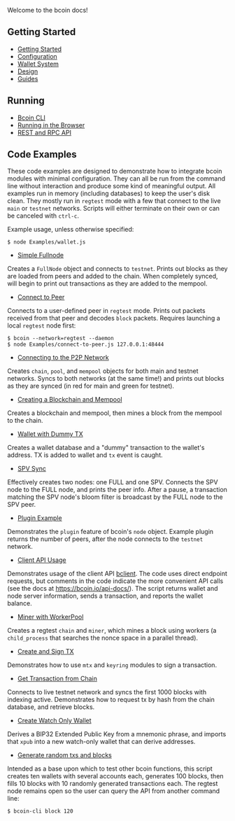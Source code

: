 Welcome to the bcoin docs!

## Getting Started
- [Getting Started](Beginner's-Guide.md)
- [Configuration](Configuration.md)
- [Wallet System](Wallet-System.md)
- [Design](Design.md)
- [Guides](https://bcoin.io/guides.html)

## Running
- [Bcoin CLI](CLI.md)
- [Running in the Browser](https://bcoin.io/guides/browser.html)
- [REST and RPC API](https://bcoin.io/api-docs/index.html#introduction)

## Code Examples

These code examples are designed to demonstrate how to integrate bcoin modules
with minimal configuration. They can all be run from the command line without
interaction and produce some kind of meaningful output. All examples run in
memory (including databases) to keep the user's disk clean. They mostly run in
`regtest` mode with a few that connect to the live `main` or `testnet` networks.
Scripts will either terminate on their own or can be canceled with `ctrl-c`.

Example usage, unless otherwise specified:

```
$ node Examples/wallet.js
```

- [Simple Fullnode](Examples/fullnode.js)

Creates a `FullNode` object and connects to `testnet`. Prints out blocks as they
are loaded from peers and added to the chain. When completely synced, will begin
to print out transactions as they are added to the mempool.

- [Connect to Peer](Examples/connect-to-peer.js)

Connects to a user-defined peer in `regtest` mode. Prints out packets received
from that peer and decodes `block` packets. Requires launching a local `regtest`
node first:

```
$ bcoin --network=regtest --daemon
$ node Examples/connect-to-peer.js 127.0.0.1:48444
```

- [Connecting to the P2P Network](Examples/connect-to-the-p2p-network.js)

Creates `chain`, `pool`, and `mempool` objects for both main and testnet networks.
Syncs to both networks (at the same time!) and prints out blocks as they are
synced (in red for main and green for testnet).

- [Creating a Blockchain and Mempool](Examples/create-a-blockchain-and-mempool.js)

Creates a blockchain and mempool, then mines a block from the mempool to the chain.

- [Wallet with Dummy TX](Examples/wallet.js)

Creates a wallet database and a "dummy" transaction to the wallet's address. TX
is added to wallet and `tx` event is caught.

- [SPV Sync](Examples/spv-sync-wallet.js)

Effectively creates two nodes: one FULL and one SPV. Connects the SPV node to the
FULL node, and prints the peer info. After a pause, a transaction matching the SPV
node's bloom filter is broadcast by the FULL node to the SPV peer.

- [Plugin Example](Examples/peers-plugin.js)

Demonstrates the `plugin` feature of bcoin's `node` object. Example plugin returns
the number of peers, after the node connects to the `testnet` network.

- [Client API Usage](Examples/client-api.js)

Demonstrates usage of the client API [bclient](https://github.com/bcoin-org/bclient).
The code uses direct endpoint requests, but comments in the code indicate the more
convenient API calls (see the docs at https://bcoin.io/api-docs/).
The script returns wallet and node server information, sends a transaction, and
reports the wallet balance.

- [Miner with WorkerPool](Examples/miner-configs.js)

Creates a regtest `chain` and `miner`, which mines a block using workers
(a `child_process` that searches the nonce space in a parallel thread).

- [Create and Sign TX](Examples/create-sign-tx.js)

Demonstrates how to use `mtx` and `keyring` modules to sign a transaction.

- [Get Transaction from Chain](Examples/get-tx-from-chain.js)

Connects to live testnet network and syncs the first 1000 blocks with indexing
active. Demonstrates how to request tx by hash from the chain database, and retrieve
blocks.

- [Create Watch Only Wallet](Examples/watch-only-wallet.js)

Derives a BIP32 Extended Public Key from a mnemonic phrase, and imports that `xpub`
into a new watch-only wallet that can derive addresses.

- [Generate random txs and blocks](Examples/generate-blocks-and-txs.js)

Intended as a base upon which to test other bcoin functions, this script creates
ten wallets with several accounts each, generates 100 blocks, then fills 10 blocks
with 10 randomly generated transactions each. The regtest node remains open so the
user can query the API from another command line:

```
$ bcoin-cli block 120
```

